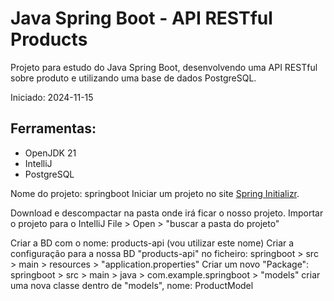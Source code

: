 # Java Spring Boot - API RESTful Products

Projeto para estudo do Java Spring Boot, desenvolvendo uma API RESTful sobre produto e utilizando uma base de dados PostgreSQL.

Iniciado: 2024-11-15

## Ferramentas:

- OpenJDK 21
- IntelliJ
- PostgreSQL

Nome do projeto: springboot
Iniciar um projeto no site [Spring Initializr](https://start.spring.io/).

Download e descompactar na pasta onde irá ficar o nosso projeto.
Importar o projeto para o IntelliJ File > Open > "buscar a pasta do projeto"

Criar a BD com o nome: products-api (vou utilizar este nome)
Criar a configuração para a nossa BD "products-api" no ficheiro: springboot > src > main > resources > "application.properties"
Criar um novo "Package": springboot > src > main > java > com.example.springboot > "models"
criar uma nova classe dentro de "models", nome: ProductModel